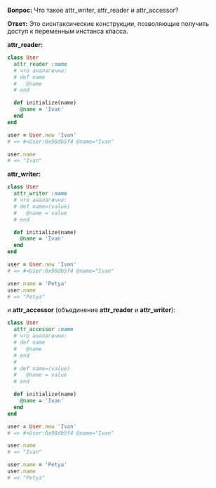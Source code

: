 **Вопрос:** Что такое attr_writer, attr_reader и attr_accessor?

**Ответ:** Это сиснтаксические конструкции, позволяющие получить доступ к переменным инстанса класса.

**attr_reader:**
```ruby
class User
  attr_reader :name
  # что аналагично:
  # def name
  #   @name
  # end

  def initialize(name)
    @name = 'Ivan'
  end
end

user = User.new 'Ivan'
# => #<User:0x98db5f4 @name="Ivan"

user.name
# => "Ivan"
```

**attr_writer:**
```ruby
class User
  attr_writer :name
  # что аналагично:
  # def name=(value)
  #   @name = value
  # end

  def initialize(name)
    @name = 'Ivan'
  end
end

user = User.new 'Ivan'
# => #<User:0x98db5f4 @name="Ivan"

user.name = 'Petya'
user.name
# => "Petya"
```

и **attr_accessor** (объединение **attr_reader** и **attr_writer**):

```ruby
class User
  attr_accessor :name
  # что аналагично:
  # def name
  #   @name
  # end
  #
  # def name=(value)
  #   @name = value
  # end

  def initialize(name)
    @name = 'Ivan'
  end
end

user = User.new 'Ivan'
# => #<User:0x98db5f4 @name="Ivan"

user.name
# => "Ivan"

user.name = 'Petya'
user.name
# => "Petya"
```
